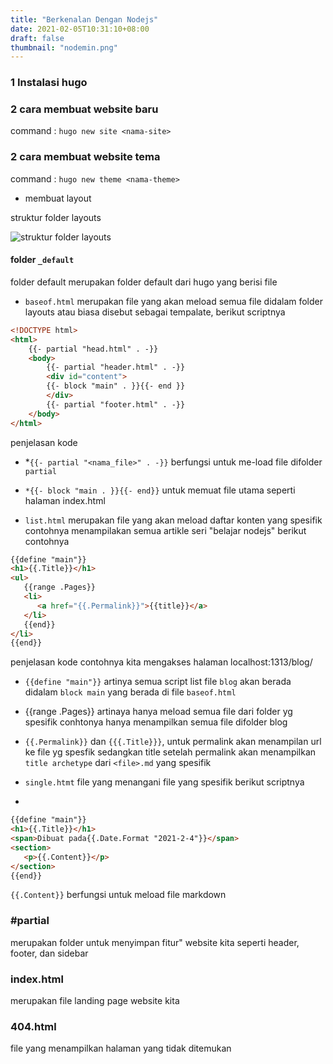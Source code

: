 ```yaml
---
title: "Berkenalan Dengan Nodejs"
date: 2021-02-05T10:31:10+08:00
draft: false
thumbnail: "nodemin.png"
---
```

### 1 Instalasi hugo

### 2 cara membuat website baru
command : `hugo new site <nama-site>`
### 2 cara membuat website tema
command : `hugo new theme <nama-theme>`
- membuat layout
  
struktur folder layouts

![struktur folder layouts](struktur-folder-layout.PNG)
#### folder `_default`
folder default merupakan folder default dari hugo yang berisi file
- `baseof.html` merupakan file yang akan meload semua file didalam folder layouts atau biasa disebut sebagai tempalate, berikut scriptnya
```html
<!DOCTYPE html>
<html>
    {{- partial "head.html" . -}}
    <body>
        {{- partial "header.html" . -}}
        <div id="content">
        {{- block "main" . }}{{- end }}
        </div>
        {{- partial "footer.html" . -}}
    </body>
</html>
```
penjelasan kode
- *`{{- partial "<nama_file>" . -}}` berfungsi untuk me-load file difolder `partial`
- `*{{- block "main . }}{{- end}}` untuk memuat file utama seperti halaman index.html

- `list.html` merupakan file yang akan meload daftar konten yang spesifik contohnya menampilakan semua artikle seri "belajar nodejs" berikut contohnya
```html
{{define "main"}}
<h1>{{.Title}}</h1>
<ul>
   {{range .Pages}}
   <li>
      <a href="{{.Permalink}}">{{title}}</a>
   </li>
   {{end}}
</li>
{{end}}
```
penjelasan kode 
contohnya kita mengakses halaman localhost:1313/blog/
- `{{define "main"}}` artinya semua script list file `blog` akan berada didalam `block main` yang berada di file `baseof.html`
- {{range .Pages}} artinaya hanya meload semua file dari folder yg spesifik conhtonya hanya menampilkan semua file difolder blog
- `{{.Permalink}}` dan `{{{.Title}}}`, untuk permalink akan menampilan url ke file yg spesfik sedangkan title setelah permalink akan menampilkan `title archetype` dari `<file>.md` yang spesifik


- `single.htmt` file yang menangani file yang spesifik berikut scriptnya
- 
```html
{{define "main"}}
<h1>{{.Title}}</h1>
<span>Dibuat pada{{.Date.Format "2021-2-4"}}</span>
<section>
   <p>{{.Content}}</p>
</section>
{{end}}
```
`{{.Content}}` berfungsi untuk meload file markdown 

### #partial 
merupakan folder untuk menyimpan fitur" website kita seperti header, footer, dan sidebar

### index.html
merupakan file landing page website kita

### 404.html
file yang menampilkan halaman yang tidak ditemukan


